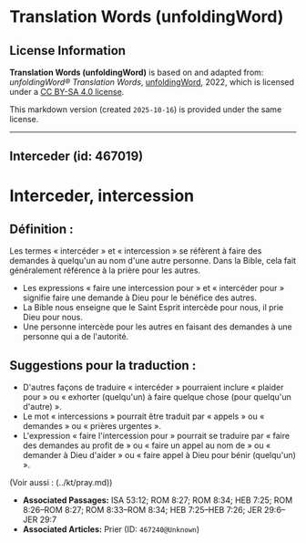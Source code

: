 # Translation Words (unfoldingWord)

## License Information

**Translation Words (unfoldingWord)** is based on and adapted from: _unfoldingWord® Translation Words_, [unfoldingWord](https://unfoldingword.org/utw), 2022, which is licensed under a [CC BY-SA 4.0 license](https://creativecommons.org/licenses/by-sa/4.0/legalcode.en).

This markdown version (created `2025-10-16`) is provided under the same license.



--------------------------------

## Interceder (id: 467019)

Interceder, intercession
========================

Définition :
------------

Les termes « intercéder » et « intercession » se réfèrent à faire des demandes à quelqu'un au nom d'une autre personne. Dans la Bible, cela fait généralement référence à la prière pour les autres.

* Les expressions « faire une intercession pour » et « intercéder pour » signifie faire une demande à Dieu pour le bénéfice des autres.
* La Bible nous enseigne que le Saint Esprit intercède pour nous, il prie Dieu pour nous.
* Une personne intercède pour les autres en faisant des demandes à une personne qui a de l'autorité.

Suggestions pour la traduction :
--------------------------------

* D'autres façons de traduire « intercéder » pourraient inclure « plaider pour » ou « exhorter (quelqu'un) à faire quelque chose (pour quelqu'un d'autre) ».
* Le mot « intercessions » pourrait être traduit par « appels » ou « demandes » ou « prières urgentes ».
* L'expression « faire l'intercession pour » pourrait se traduire par « faire des demandes au profit de » ou « faire un appel au nom de » ou « demander à Dieu d'aider » ou « faire appel à Dieu pour bénir (quelqu'un) ».

(Voir aussi : (../kt/pray.md))

* **Associated Passages:** ISA 53:12; ROM 8:27; ROM 8:34; HEB 7:25; ROM 8:26–ROM 8:27; ROM 8:33–ROM 8:34; HEB 7:25–HEB 7:26; JER 29:6–JER 29:7
* **Associated Articles:** Prier (ID: `467240@Unknown`)

